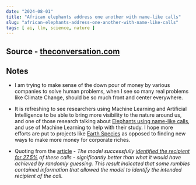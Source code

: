 ```yaml
---
date: "2024-08-01"
title: "African elephants address one another with name-like calls"
slug: "african-elephants-address-one-another-with-name-like-calls"
tags: [ ai, llm, science, nature ]
---
```




## Source - [theconversation.com][1]

## Notes
* I am trying to make sense of the down pour of money by various companies to solve human problems, when I see so many real problems like Climate Change, should be so much front and center everywhere.
* It is refreshing to see researchers using Machine Learning and Artificial Intelligence to be able to bring more visibility to the nature around us, and one of those research talking about [Elephants using name-like calls][1], and use of Machine Learning to help with their study. I hope more efforts are put to projects like [Earth Species][2] as opposed to finding new ways to make more money for corporate riches.
* Quoting from the [article][1] - _The model successfully [identified the recipient for 27.5%][3] of these calls - significantly better than what it would have achieved by randomly guessing. This result indicated that some rumbles contained information that allowed the model to identify the intended recipient of the call._



   [1]: https://theconversation.com/african-elephants-address-one-another-with-name-like-calls-similar-to-humans-232096
   [2]: https://www.earthspecies.org/
   [3]: https://www.nature.com/articles/s41559-024-02420-w
